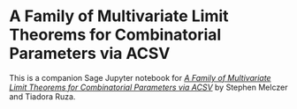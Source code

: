 # A Family of Multivariate Limit Theorems for Combinatorial Parameters via ACSV

This is a companion Sage Jupyter notebook for [*A Family of Multivariate Limit Theorems for Combinatorial Parameters via ACSV*](https://arxiv.org/abs/2211.15492) by Stephen Melczer and Tiadora Ruza. 
